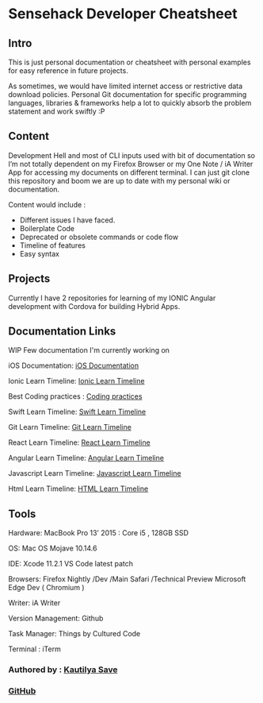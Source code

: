 # Sensehack Developer Cheatsheet

## Intro

This is just personal documentation or cheatsheet with personal examples for easy reference in future projects.

As sometimes, we would have limited internet access or restrictive data download policies. Personal Git documentation for specific programming languages, libraries & frameworks help a lot to quickly absorb the problem statement and work swiftly :P

## Content

Development Hell and most of CLI inputs used with bit of documentation so I’m not totally dependent on my Firefox Browser or my One Note / iA Writer App for accessing my documents on different terminal. I can just git clone this repository and boom we are up to date with my personal wiki or documentation.

Content would include :

* Different issues I have faced.
* Boilerplate Code
* Deprecated or obsolete commands or code flow
* Timeline of features
* Easy syntax

## Projects

Currently I have 2 repositories for learning of my IONIC Angular development with Cordova for building Hybrid Apps.

## Documentation Links

WIP Few documentation I'm currently working on

iOS Documentation: [iOS Documentation](https://github.com/SensehacK/dev-cheatsheet/tree/88f67add347b1607b94f5c5ac6ec7917192dddf6/iOS_documentation/README.md)

Ionic Learn Timeline: [Ionic Learn Timeline](https://github.com/SensehacK/dev-cheatsheet/tree/88f67add347b1607b94f5c5ac6ec7917192dddf6/ionic_cheatsheet/README.md)

Best Coding practices : [Coding practices](../)

Swift Learn Timeline: [Swift Learn Timeline](../)

Git Learn Timeline: [Git Learn Timeline](https://github.com/SensehacK/dev-cheatsheet/tree/88f67add347b1607b94f5c5ac6ec7917192dddf6/git_cheatsheet/git.md)

React Learn Timeline: [React Learn Timeline](../)

Angular Learn Timeline: [Angular Learn Timeline](../)

Javascript Learn Timeline: [Javascript Learn Timeline](../)

Html Learn Timeline: [HTML Learn Timeline](https://github.com/SensehacK/dev-cheatsheet/tree/88f67add347b1607b94f5c5ac6ec7917192dddf6/html_cheatsheet/README.md)

## Tools

Hardware: MacBook Pro 13’ 2015 : Core i5 , 128GB SSD

OS: Mac OS Mojave 10.14.6

IDE: Xcode 11.2.1 VS Code latest patch

Browsers: Firefox Nightly /Dev /Main Safari /Technical Preview Microsoft Edge Dev \( Chromium \)

Writer: iA Writer

Version Management: Github

Task Manager: Things by Cultured Code

Terminal : iTerm

### Authored by : [Kautilya Save](https://sensehack.github.io/)

### [GitHub](https://github.com/SensehacK)

